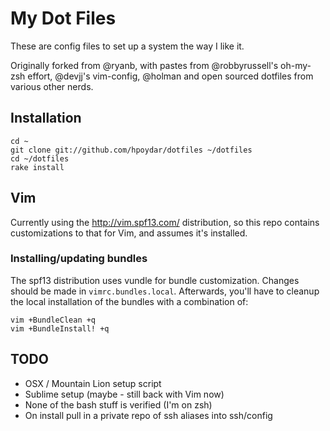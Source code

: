 # My Dot Files

These are config files to set up a system the way I like it.

Originally forked from @ryanb, with pastes from @robbyrussell's 
oh-my-zsh effort, @devjj's vim-config, @holman and open sourced dotfiles from 
various other nerds.

## Installation

    cd ~
    git clone git://github.com/hpoydar/dotfiles ~/dotfiles
    cd ~/dotfiles
    rake install

## Vim

Currently using the http://vim.spf13.com/ distribution,
so this repo contains customizations to that for Vim, and assumes
it's installed.

### Installing/updating bundles

The spf13 distribution uses vundle for bundle customization. Changes should
be made in `vimrc.bundles.local`. Afterwards, you'll have to cleanup the 
local installation of the bundles with a combination of:

    vim +BundleClean +q
    vim +BundleInstall! +q

## TODO

* OSX / Mountain Lion setup script
* Sublime setup (maybe - still back with Vim now)
* None of the bash stuff is verified (I'm on zsh)
* On install pull in a private repo of ssh aliases into ssh/config
